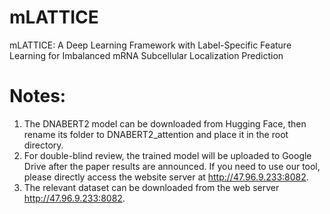 # mLATTICE
mLATTICE: A Deep Learning Framework with Label-Specific Feature Learning for Imbalanced mRNA Subcellular Localization Prediction
# Notes:
1. The DNABERT2 model can be downloaded from Hugging Face, then rename its folder to DNABERT2_attention and place it in the root directory.
2. For double-blind review, the trained model will be uploaded to Google Drive after the paper results are announced. If you need to use our tool, please directly access the website server at http://47.96.9.233:8082.
3. The relevant dataset can be downloaded from the web server http://47.96.9.233:8082.
